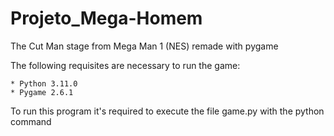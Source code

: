 # Projeto_Mega-Homem
The Cut Man stage from Mega Man 1 (NES) remade with pygame

The following requisites are necessary to run the game:

    * Python 3.11.0
    * Pygame 2.6.1

To run this program it's required to execute the file game.py with the python command
